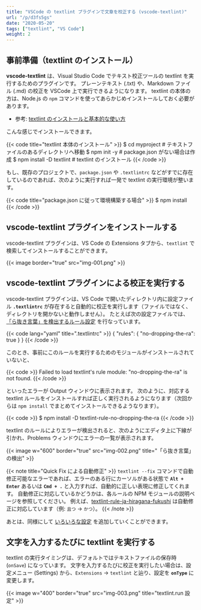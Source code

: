 ```yaml
---
title: "VSCode の textlint プラグインで文章を校正する (vscode-textlint)"
url: "/p/d3fs5gs"
date: "2020-05-20"
tags: ["textlint", "VS Code"]
weight: 2
---
```


事前準備（textlint のインストール）
----

__vscode-textlint__ は、Visual Studio Code でテキスト校正ツールの textlint を実行するためのプラグインです。
プレーンテキスト (.txt) や、Markdown ファイル (.md) の校正を VSCode 上で実行できるようになります。
textlint の本体の方は、Node.js の `npm` コマンドを使ってあらかじめインストールしておく必要があります。

- 参考: [textlint のインストールと基本的な使い方](/p/3veuap5)

こんな感じでインストールできます。

{{< code title="textlint 本体のインストール" >}}
$ cd myproject  # テキストファイルのあるディレクトリへ移動
$ npm init -y   # package.json がない場合は作成
$ npm install -D textlint  # textlint のインストール
{{< /code >}}

もし、既存のプロジェクトで、`package.json` や `.textlintrc` などがすでに存在しているのであれば、次のように実行すれば一発で textlint の実行環境が整います。

{{< code title="package.json に従って環境構築する場合" >}}
$ npm install
{{< /code >}}


vscode-textlint プラグインをインストールする
----

vscode-textlint プラグインは、VS Code の Extensions タブから、`textlint` で検索してインストールすることができます。

{{< image border="true" src="img-001.png" >}}


vscode-textlint プラグインによる校正を実行する
----

vscode-textlint プラグインは、VS Code で開いたディレクトリ内に設定ファイル __`.textlintrc`__ が存在すると自動的に校正を実行します（ファイルではなく、ディレクトリを開かないと動作しません）。
たとえば次の設定ファイルでは、[「ら抜き言葉」を検出するルール設定](https://github.com/textlint/textlint/wiki/Collection-of-textlint-rule#textlint-rule-no-dropping-the-ra) を行なっています。

{{< code lang="yaml" title=".textlintrc" >}}
{
  "rules": {
    "no-dropping-the-ra": true
  }
}
{{< /code >}}

このとき、事前にこのルールを実行するためのモジュールがインストールされていないと、

{{< code >}}
Failed to load textlint's rule module: "no-dropping-the-ra" is not found.
{{< /code >}}

といったエラーが Output ウィンドウに表示されます。
次のように、対応する textlint ルールをインストールすれば正しく実行されるようになります（次回からは `npm install` でまとめてインストールできるようなります）。

{{< code >}}
$ npm install -D textlint-rule-no-dropping-the-ra
{{< /code >}}

textlint のルールによりエラーが検出されると、次のようにエディタ上に下線が引かれ、Problems ウィンドウにエラーの一覧が表示されます。

{{< image w="600" border="true" src="img-002.png" title="「ら抜き言葉」の検出" >}}

{{< note title="Quick Fix による自動修正" >}}
`textlint --fix` コマンドで自動修正可能なエラーであれば、エラーのある行にカーソルがある状態で __`Alt + Enter`__ あるいは __`Cmd + .`__ と入力すれば、自動的に正しい表現に修正してくれます。
自動修正に対応しているかどうかは、各ルールの NPM モジュールの説明ページを参照してください。
例えば、[textlint-rule-ja-hiragana-fukushi](https://github.com/lostandfound/textlint-rule-ja-hiragana-fukushi) は自動修正に対応しています（例: `且つ` → `かつ`）。
{{< /note >}}

あとは、同様にして [いろいろな設定](https://github.com/textlint/textlint/wiki/Collection-of-textlint-rule) を追加していくことができます。


文字を入力するたびに textlint を実行する
----

textlint の実行タイミングは、デフォルトではテキストファイルの保存時 (`onSave`) になっています。
文字を入力するたびに校正を実行したい場合は、設定メニュー (Settings) から、`Extensions` → `textlint` と辿り、設定を __`onType`__ に変更します。

{{< image w="400" border="true" src="img-003.png" title="textlint.run 設定" >}}


